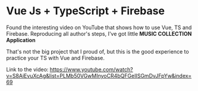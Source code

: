 # Vue Js + TypeScript + Firebase

Found the interesting video on YouTube that shows how to use Vue, TS and Firebase.
Reproducing all author's steps, I've got little <strong>MUSIC COLLECTION Application</strong>

That's not the big project that I proud of, but this is the good experience to practice your TS with Vue and Firebase.

Link to the video: https://www.youtube.com/watch?v=S8AiEvuXcAg&list=PLMb50VGwMInyoCR4bQFGeIISGmDvJFpYw&index=69
